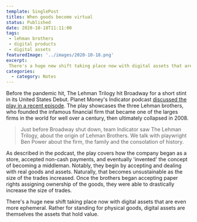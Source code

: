 ```yaml
---
template: SinglePost
titles: When goods become virtual
status: Published
date: 2020-10-18T11:11:00
tags:
 - lehman brothers
 - digital products
 - digital assets
featuredImage: '../images/2020-10-18.png'
excerpt:
 There's a huge new shift taking place now with digital assets that are even more ephemeral. Rather for standing for physical goods, digital assets are themselves the assets that hold value.
categories:
  - category: Notes
---
```

Before the pandemic hit, The Lehman Trilogy hit Broadway for a short stint in its United States Debut. Planet Money's Indicator podcast [discussed the play  in a recent episode](https://www.npr.org/podcasts/510325/the-indicator-from-planet-money). The play showcases the three Lehman brothers, who founded the infamous financial firm that became one of the larges firms in the world for well over a century, then ultimately collapsed in 2008.

> Just before Broadway shut down, team Indicator saw The Lehman Trilogy, about the origin of Lehman Brothers. We talk with playwright Ben Power about the firm, the family and the consolation of history.

As described in the podcast, the play covers how the company began as a store, accepted non-cash payments, and eventually 'invented' the concept of becoming a middleman. Notably, they begin by accepting and dealing with real goods and assets. Naturally, that becomes unsustainable as the size of the trades increased. Once the brothers began accepting paper rights assigning ownership of the goods, they were able to drastically increase the size of trades.

There's a huge new shift taking place now with digital assets that are even more ephemeral. Rather for standing for physical goods, digital assets are themselves the assets that hold value.
